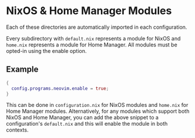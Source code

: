 # NixOS & Home Manager Modules

Each of these directories are automatically imported in each configuration.

Every subdirectory with `default.nix` represents a module for NixOS and
`home.nix` represents a module for Home Manager. All modules must be opted-in
using the enable option.

## Example

```nix
{
  config.programs.neovim.enable = true;
}
```

This can be done in `configuration.nix` for NixOS modules and `home.nix` for
Home Manager modules. Alternatively, for any modules which support both NixOS
and Home Manager, you can add the above snippet to a configuration's
`default.nix` and this will enable the module in both contexts.

